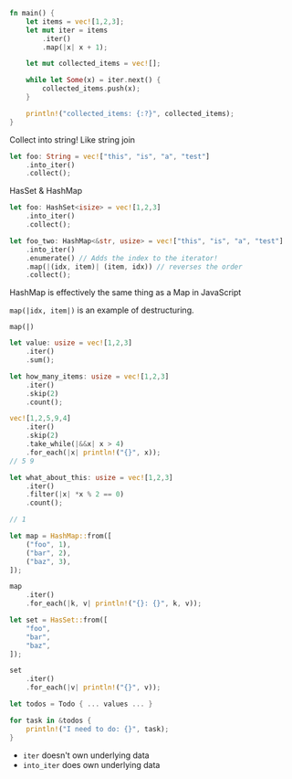 ```rust
fn main() {
    let items = vec![1,2,3];
    let mut iter = items
        .iter()
        .map(|x| x + 1);

    let mut collected_items = vec![];

    while let Some(x) = iter.next() {
        collected_items.push(x);
    }

    println!("collected_items: {:?}", collected_items);
}
```

Collect into string! Like string join

```rust
let foo: String = vec!["this", "is", "a", "test"]
    .into_iter()
    .collect();
```

HasSet & HashMap

```rust
let foo: HashSet<isize> = vec![1,2,3]
    .into_iter()
    .collect();

let foo_two: HashMap<&str, usize> = vec!["this", "is", "a", "test"]
    .into_iter()
    .enumerate() // Adds the index to the iterator!
    .map(|(idx, item)| (item, idx)) // reverses the order
    .collect();
```

HashMap is effectively the same thing as a Map in JavaScript

`map(|idx, item|)` is an example of destructuring.

`map(|)`

```rust
let value: usize = vec![1,2,3]
    .iter()
    .sum();

let how_many_items: usize = vec![1,2,3]
    .iter()
    .skip(2)
    .count();
```

```rust
vec![1,2,5,9,4]
    .iter()
    .skip(2)
    .take_while(|&&x| x > 4)
    .for_each(|x| println!("{}", x));
// 5 9
```

```rust
let what_about_this: usize = vec![1,2,3]
    .iter()
    .filter(|x| *x % 2 == 0)
    .count();

// 1
```

```rust
let map = HashMap::from([
    ("foo", 1),
    ("bar", 2),
    ("baz", 3),
]);

map
    .iter()
    .for_each(|k, v| println!("{}: {}", k, v));
```

```rust
let set = HasSet::from([
    "foo",
    "bar",
    "baz",
]);

set
    .iter()
    .for_each(|v| println!("{}", v));
```

```rust
let todos = Todo { ... values ... }

for task in &todos {
    println!("I need to do: {}", task);
}
```

- `iter` doesn't own underlying data
- `into_iter` does own underlying data
